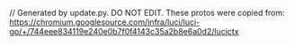 // Generated by update.py. DO NOT EDIT.
These protos were copied from:
https://chromium.googlesource.com/infra/luci/luci-go/+/744eee834119e240e0b7f0f4143c35a2b8e6a0d2/lucictx
